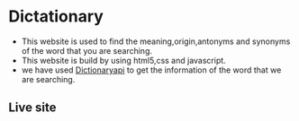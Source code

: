 
# Dictationary
<ul>
<li>
This website is used to find the meaning,origin,antonyms and synonyms of the word that you are searching.
</li>
<li>
This website is build by using html5,css and javascript.
</li>
<li>
we have used   <a href="https://api.dictionaryapi.dev/api/v2/entries/en/happy" target="_blank" rel="noopener noreferrer">Dictionaryapi</a> to get the information of the word that we are searching.
</li>
</ul>


## Live site


